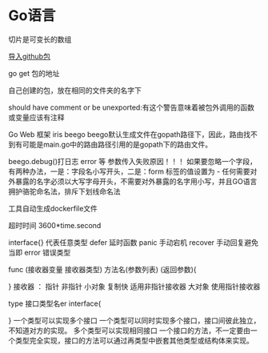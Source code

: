 # Go语言
切片是可变长的数组

[导入github包]()

go get 包的地址

自己创建的包，放在相同的文件夹的名字下

should have comment or be unexported:有这个警告意味着被包外调用的函数或变量应该有注释

Go Web 框架
iris
beego
beego默认生成文件在gopath路径下，因此，路由找不到有可能是main.go中的路由路径引用的是gopath下的路由文件。

beego.debug()打日志 error 等
参数传入失败原因！！！
如果要忽略一个字段，有两种办法，一是：字段名小写开头，二是：form 标签的值设置为 -
任何需要对外暴露的名字必须以大写字母开头，不需要对外暴露的名字用小写，并且GO语言拥护骆驼命名法，排斥下划线命名法


工具自动生成dockerfile文件

超时时间
3600*time.second

interface{} 代表任意类型
defer 延时函数
panic 手动宕机
recover 手动回复避免当即
error 错误类型

func (接收器变量 接收器类型) 方法名(参数列表) (返回参数){

}
接收器 ： 指针 非指针
小对象 复制快 适用非指针接收器
大对象       使用指针接收器


type 接口类型名er interface{

}
一个类型可以实现多个接口
一个类型可以同时实现多个接口，接口间彼此独立，不知道对方的实现。
多个类型可以实现相同接口 
一个接口的方法，不一定要由一个类型完全实现，接口的方法可以通过再类型中嵌套其他类型或结构体来实现。